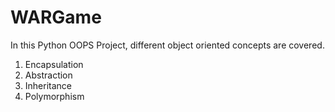 # WARGame

In this Python OOPS Project, different object oriented concepts are covered.

1. Encapsulation
2. Abstraction
3. Inheritance
4. Polymorphism
